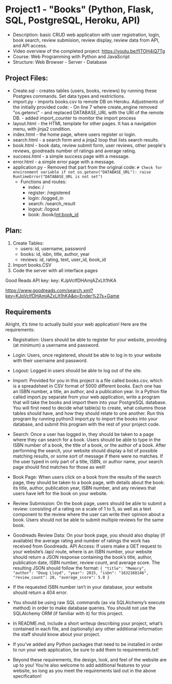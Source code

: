 # Project1 - "Books" (Python, Flask, SQL, PostgreSQL, Heroku, API)

- Description: basic CRUD web application with user registration, login, book search, review submision, review display, review data from API, and API access.
- Video overview of the completed project: https://youtu.be/fITOH4iQ7Tg
- Course: Web Programming with Python and JavaScript
- Structure: Web Browser - Server - Database


## Project Files:
- Create.sql - creates tables (users, books, reviews) by running these Postgres commands. Set data types and restrictions.
- import.py - imports books.csv to remote DB on Heroku. Adjustments of the initially provided code: 
        - On line 7 where create_engine removed "os.getenv("
        - and replaced DATABASE_URL with the URI of the remote DB.
        - added import_counter to monitor the import process
- layout.html - the HTML template for other pages. It has a navigation menu, with jinja2 condition.
- index.html - the home page, where users register or login.
- search.html - a search form and a jinja2 loop that lists search results.
- book.html - book data, review submit form, user reviews, other people's reviews, goodreads number of ratings and average rating.
- success.html - a simple success page with a message.
- error.html - a simple error page with a message.
- application.py - Removed that part from the original code:
        `# Check for environment variable
        if not os.getenv("DATABASE_URL"):
        raise RuntimeError("DATABASE_URL is not set")`
    * Functions and routes:
        - index:    /
        - register: /registered
        - login:    /logged_in
        - search:   /search_result
        - logout:   /logout
        - book:     /book/<int:book_id>
   

## Plan:
1. Create Tables: 
    - users: id, username, password
    - books: id, isbn, title, author, year
    - reviews: id, rating, text, user_id, book_id
2. Import books.CSV
3. Code the server with all interface pages

Good Reads API key:
key: KJpVcIfDHAmjAZxLIt1hKA

https://www.goodreads.com/search.xml?key=KJpVcIfDHAmjAZxLIt1hKA&q=Ender%27s+Game

## Requirements
Alright, it’s time to actually build your web application! Here are the requirements:

- Registration: Users should be able to register for your website, providing (at minimum) a username and password.
- Login: Users, once registered, should be able to log in to your website with their username and password.
- Logout: Logged in users should be able to log out of the site.
- Import: Provided for you in this project is a file called books.csv, which is a spreadsheet in CSV format of 5000 different books. Each one has an ISBN number, a title, an author, and a publication year. In a Python file called import.py separate from your web application, write a program that will take the books and import them into your PostgreSQL database. You will first need to decide what table(s) to create, what columns those tables should have, and how they should relate to one another. Run this program by running python3 import.py to import the books into your database, and submit this program with the rest of your project code.
- Search: Once a user has logged in, they should be taken to a page where they can search for a book. Users should be able to type in the ISBN number of a book, the title of a book, or the author of a book. After performing the search, your website should display a list of possible matching results, or some sort of message if there were no matches. If the user typed in only part of a title, ISBN, or author name, your search page should find matches for those as well!
- Book Page: When users click on a book from the results of the search page, they should be taken to a book page, with details about the book: its title, author, publication year, ISBN number, and any reviews that users have left for the book on your website.
- Review Submission: On the book page, users should be able to submit a review: consisting of a rating on a scale of 1 to 5, as well as a text component to the review where the user can write their opinion about a book. Users should not be able to submit multiple reviews for the same book.
- Goodreads Review Data: On your book page, you should also display (if available) the average rating and number of ratings the work has received from Goodreads.
API Access: If users make a GET request to your website’s /api/<isbn> route, where <isbn> is an ISBN number, your website should return a JSON response containing the book’s title, author, publication date, ISBN number, review count, and average score. The resulting JSON should follow the format:
`{
    "title": "Memory",
    "author": "Doug Lloyd",
    "year": 2015,
    "isbn": "1632168146",
    "review_count": 28,
    "average_score": 5.0
}`
- If the requested ISBN number isn’t in your database, your website should return a 404 error.

- You should be using raw SQL commands (as via SQLAlchemy’s execute method) in order to make database queries. You should not use the SQLAlchemy ORM (if familiar with it) for this project.
- In README.md, include a short writeup describing your project, what’s contained in each file, and (optionally) any other additional information the staff should know about your project.
- If you’ve added any Python packages that need to be installed in order to run your web application, be sure to add them to requirements.txt!

- Beyond these requirements, the design, look, and feel of the website are up to you! You’re also welcome to add additional features to your website, so long as you meet the requirements laid out in the above specification!

